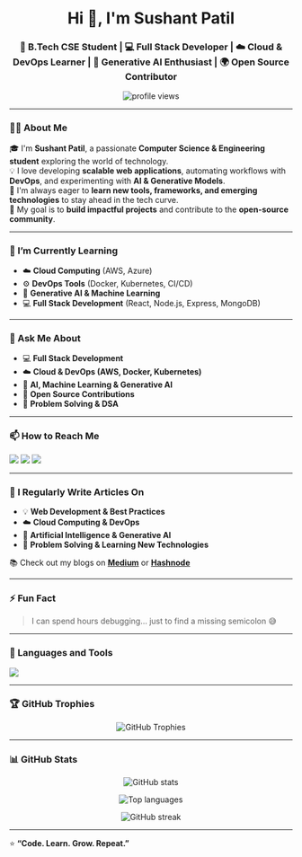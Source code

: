 <h1 align="center">Hi 👋, I'm Sushant Patil</h1>
<h3 align="center">🚀 B.Tech CSE Student | 💻 Full Stack Developer | ☁️ Cloud & DevOps Learner | 🤖 Generative AI Enthusiast | 🌍 Open Source Contributor</h3>

<p align="center">
  <img src="https://komarev.com/ghpvc/?username=sushantpatil-tech&label=Profile%20Views&color=0e75b6&style=flat" alt="profile views" /> 
</p>

---

### 🧑‍💻 About Me
🎓 I'm **Sushant Patil**, a passionate **Computer Science & Engineering student** exploring the world of technology.  
💡 I love developing **scalable web applications**, automating workflows with **DevOps**, and experimenting with **AI & Generative Models**.  
🌱 I'm always eager to **learn new tools, frameworks, and emerging technologies** to stay ahead in the tech curve.  
🚀 My goal is to **build impactful projects** and contribute to the **open-source community**.

---

### 🌱 I’m Currently Learning
- ☁️ **Cloud Computing** (AWS, Azure)  
- ⚙️ **DevOps Tools** (Docker, Kubernetes, CI/CD)  
- 🤖 **Generative AI & Machine Learning**  
- 💻 **Full Stack Development** (React, Node.js, Express, MongoDB)

---

### 💬 Ask Me About
- 💻 **Full Stack Development**  
- ☁️ **Cloud & DevOps (AWS, Docker, Kubernetes)**  
- 🤖 **AI, Machine Learning & Generative AI**  
- 🧩 **Open Source Contributions**  
- 🧠 **Problem Solving & DSA**

---

### 📫 How to Reach Me
<p align="left">
  <a href="mailto:er.sushantspaqtil27@gmail.com"><img src="https://img.shields.io/badge/Gmail-D14836?style=for-the-badge&logo=gmail&logoColor=white"></a>
  <a href="https://linkedin.com/in/sushant-patil-08b1ba282" target="blank"><img src="https://img.shields.io/badge/LinkedIn-0077B5?style=for-the-badge&logo=linkedin&logoColor=white"></a>
  <a href="https://github.com/sushantpatil-tech" target="blank"><img src="https://img.shields.io/badge/GitHub-100000?style=for-the-badge&logo=github&logoColor=white"></a>
</p>

---

### 📝 I Regularly Write Articles On
- 💡 **Web Development & Best Practices**  
- ☁️ **Cloud Computing & DevOps**  
- 🤖 **Artificial Intelligence & Generative AI**  
- 🧠 **Problem Solving & Learning New Technologies**  

📚 Check out my blogs on [**Medium**](#) or [**Hashnode**](#)

---

### ⚡ Fun Fact
> I can spend hours debugging… just to find a missing semicolon 😅

---

### 🧰 Languages and Tools
<p align="left">
<a href="https://aws.amazon.com" target="_blank"> <img src="https://skillicons.dev/icons?i=aws,azure,docker,kubernetes,react,nodejs,express,mongodb,java,python,typescript,html,css,js,git,linux,figma,tailwind,spring,jenkins,nginx,postgresql,mysql" /> </a>
</p>

---

### 🏆 GitHub Trophies
<p align="center">
  <img src="https://github-profile-trophy.vercel.app/?username=sushantpatil-tech&theme=radical&margin-w=10&margin-h=10&no-frame=true" alt="GitHub Trophies" />
</p>

---

### 📊 GitHub Stats
<p align="center">
  <img src="https://github-readme-stats.vercel.app/api?username=sushantpatil-tech&show_icons=true&theme=tokyonight" alt="GitHub stats" />
</p>

<p align="center">
  <img src="https://github-readme-stats.vercel.app/api/top-langs/?username=sushantpatil-tech&layout=compact&theme=tokyonight" alt="Top languages" />
</p>

<p align="center">
  <img src="https://github-readme-streak-stats.herokuapp.com/?user=sushantpatil-tech&theme=tokyonight" alt="GitHub streak" />
</p>

---

⭐ **“Code. Learn. Grow. Repeat.”**

